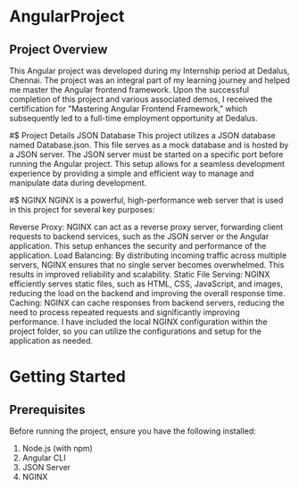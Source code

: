 # AngularProject

## Project Overview
This Angular project was developed during my Internship period at Dedalus, Chennai. The project was an integral part of my learning journey and helped me master the Angular frontend framework. Upon the successful completion of this project and various associated demos, I received the certification for "Mastering Angular Frontend Framework," which subsequently led to a full-time employment opportunity at Dedalus.

#$ Project Details
JSON Database
This project utilizes a JSON database named Database.json. This file serves as a mock database and is hosted by a JSON server. The JSON server must be started on a specific port before running the Angular project. This setup allows for a seamless development experience by providing a simple and efficient way to manage and manipulate data during development.

#$ NGINX
NGINX is a powerful, high-performance web server that is used in this project for several key purposes:

Reverse Proxy: NGINX can act as a reverse proxy server, forwarding client requests to backend services, such as the JSON server or the Angular application. This setup enhances the security and performance of the application.
Load Balancing: By distributing incoming traffic across multiple servers, NGINX ensures that no single server becomes overwhelmed. This results in improved reliability and scalability.
Static File Serving: NGINX efficiently serves static files, such as HTML, CSS, JavaScript, and images, reducing the load on the backend and improving the overall response time.
Caching: NGINX can cache responses from backend servers, reducing the need to process repeated requests and significantly improving performance.
I have included the local NGINX configuration within the project folder, so you can utilize the configurations and setup for the application as needed.

# Getting Started
## Prerequisites
Before running the project, ensure you have the following installed:

1) Node.js (with npm)
2) Angular CLI
3) JSON Server
4) NGINX
